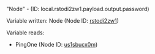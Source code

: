 "Node" - (ID: local.rstodi2zw1.payload.output.password)

Variable written:
Node (Node ID: [rstodi2zw1](../nodes/rstodi2zw1.md))

Variable reads:
* PingOne (Node ID: [us1sbucx0m](../nodes/us1sbucx0m.md))
